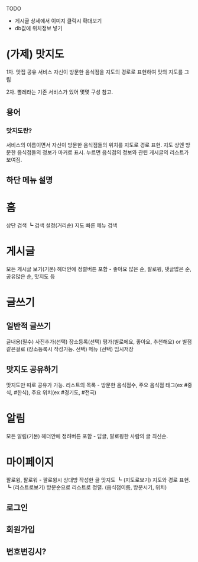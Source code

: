 

TODO 
- 게시글 상세에서 이미지 클릭시 확대보기 
- db값에 위치정보 넣기 


# (가제) 맛지도
1차. 맛집 공유 서비스
자신이 방문한 음식점을 지도의 경로로 표현하여 맛의 지도를 그림

2차. 뽈레라는 기존 서비스가 있어 몇몇 구성 참고. 

## 용어
### 맛지도란? 
서비스의 이름이면서 자신이 방문한 음식점들의 위치를 지도로 경로 표현. 
지도 상엔 방문한 음식점들의 정보가 마커로 표시. 누르면 음식점의 정보와 관련 게시글의 리스트가 보여짐.

## 하단 메뉴 설명
# 홈
상단 검색 
┗ 검색 설정(거리순)
지도
빠른 메뉴 검색

# 게시글
모든 게시글 보기(기본)
헤더안에 정렬버튼 포함 - 좋아요 많은 순, 팔로윙, 댓글많은 순, 공유많은 순, 맛지도 등

# 글쓰기
## 일반적 글쓰기
글내용(필수)
사진추가(선택)
장소등록(선택)
평가(별로에요, 좋아요, 추천해요) or 별점같은걸로 (장소등록시 작성가능. 선택)
메뉴 (선택)
임시저장

## 맛지도 공유하기
맛지도만 따로 공유가 가능. 
리스트의 목록 - 방문한 음식점수, 주요 음식점 태그(ex #중식, #한식), 주요 위치(ex #경기도, #전국)

# 알림
모든 알림(기본)
헤더안에 정려버튼 포함 - 답글, 팔로윙한 사람의 글 최신순. 

# 마이페이지
팔로윙, 팔로워 - 팔로윙시 상대방
작성한 글
맛지도 
  ┗ (지도로보기) 지도와 경로 표현. 
  ┗ (리스트로보기) 방문순으로 리스트로 정렬. (음식점이름, 방문시기, 위치)

## 로그인


## 회원가입


## 번호변깅시? 

